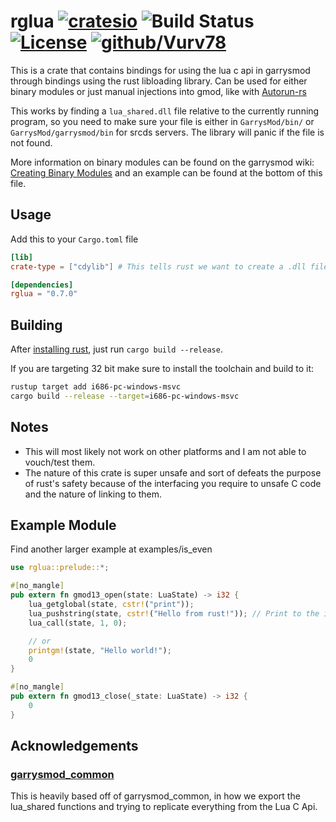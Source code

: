 # rglua [![cratesio](https://img.shields.io/crates/v/rglua.svg)](https://crates.io/crates/rglua) ![Build Status](https://www.travis-ci.com/Vurv78/rglua.svg?branch=main) [![License](https://img.shields.io/github/license/Vurv78/rglua?color=red)](https://opensource.org/licenses/Apache-2.0) [![github/Vurv78](https://img.shields.io/discord/824727565948157963?label=Discord&logo=discord&logoColor=ffffff&labelColor=7289DA&color=2c2f33)](https://discord.gg/epJFC6cNsw)

This is a crate that contains bindings for using the lua c api in garrysmod through bindings using the rust libloading library.
Can be used for either binary modules or just manual injections into gmod, like with [Autorun-rs](https://github.com/Vurv78/Autorun-rs)

This works by finding a ``lua_shared.dll`` file relative to the currently running program, so you need to make sure your file is either in ``GarrysMod/bin/`` or ``GarrysMod/garrysmod/bin`` for srcds servers. The library will panic if the file is not found.

More information on binary modules can be found on the garrysmod wiki: [Creating Binary Modules](https://wiki.facepunch.com/gmod/Creating_Binary_Modules) and an example can be found at the bottom of this file.

## Usage

Add this to your ``Cargo.toml`` file
```toml
[lib]
crate-type = ["cdylib"] # This tells rust we want to create a .dll file that links to C code.

[dependencies]
rglua = "0.7.0"
```

## Building
After [installing rust](https://www.rust-lang.org/tools/install), just run  ``cargo build --release``.

If you are targeting 32 bit make sure to install the toolchain and build to it:
```bash
rustup target add i686-pc-windows-msvc
cargo build --release --target=i686-pc-windows-msvc
```

## Notes
* This will most likely not work on other platforms and I am not able to vouch/test them.
* The nature of this crate is super unsafe and sort of defeats the purpose of rust's safety because of the interfacing you require to unsafe C code and the nature of linking to them.

## Example Module
Find another larger example at examples/is_even
```rust
use rglua::prelude::*;

#[no_mangle]
pub extern fn gmod13_open(state: LuaState) -> i32 {
	lua_getglobal(state, cstr!("print"));
	lua_pushstring(state, cstr!("Hello from rust!")); // Print to the in-game console
	lua_call(state, 1, 0);

	// or
	printgm!(state, "Hello world!");
	0
}

#[no_mangle]
pub extern fn gmod13_close(_state: LuaState) -> i32 {
	0
}
```

## Acknowledgements
### [garrysmod_common](https://github.com/danielga/garrysmod_common)
This is heavily based off of garrysmod_common, in how we export the lua_shared functions and trying to replicate everything from the Lua C Api.
